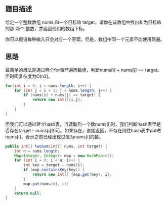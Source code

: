 ## 题目描述

给定一个整数数组 nums 和一个目标值 target，请你在该数组中找出和为目标值的那 两个 整数，并返回他们的数组下标。

你可以假设每种输入只会对应一个答案。但是，数组中同一个元素不能使用两遍。

## 思路

最简单的想法是通过两个for循环遍历数组，判断nums[i] + nums[j] == target。但时间复杂度为O(n2)。

```java
for(int i = 0; i < nums.length; i++) {
    for	(int j = i + 1; j < nums.length; j++) {
        if (nums[i] + nums[j] == target) {
			return new int[]{i,j};
        }
    }
}
```

但我们可以通过建立hash表，当读取到一个数nums[i]时，我们判断hash表里是否存在target - nums[i]即可。如果存在，直接返回，不存在则往hash表中put进nums[i]，表示之前已经出现过值为nums[i]的数。

```java
public int[] twoSum(int[] nums, int target) {
    int n = nums.length;
    Map<Integer, Integer> map = new HashMap<>();
    for (int i = 0; i < n; i++) {
        int key = target - nums[i];
        if (map.containsKey(key)) {
            return new int[] {map.get(key), i};
        }
        map.put(nums[i], i);
    }
    return null;
}
```

